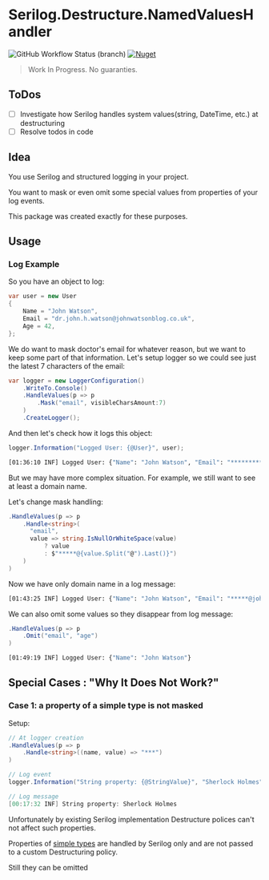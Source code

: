 # Serilog.Destructure.NamedValuesHandler

![GitHub Workflow Status (branch)](https://img.shields.io/github/workflow/status/Kira-Lappo/serilog-destructure-namedvalueshandler/Build%20And%20Test/dev?label=dev&style=for-the-badge)
[
![Nuget](https://img.shields.io/nuget/v/Serilog.Destructure.NamedValuesHandler?style=for-the-badge)
](
https://www.nuget.org/packages/Serilog.Destructure.NamedValuesHandler
)

> Work In Progress. No guaranties.

## ToDos

* [ ] Investigate how Serilog handles system values(string, DateTime, etc.) at destructuring
* [ ] Resolve todos in code

## Idea

You use Serilog and structured logging in your project.

You want to mask or even omit some special values from properties of your log events.

This package was created exactly for these purposes.

## Usage

### Log Example

So you have an object to log:

```csharp
var user = new User
{
    Name = "John Watson",
    Email = "dr.john.h.watson@johnwatsonblog.co.uk",
    Age = 42,
};
```

We do want to mask doctor's email for whatever reason, but we want to keep some part of that information. Let's setup logger so we could see just the latest 7
characters of the email:

```csharp
var logger = new LoggerConfiguration()
    .WriteTo.Console()
    .HandleValues(p => p
        .Mask("email", visibleCharsAmount:7)
    )
    .CreateLogger();
```

And then let's check how it logs this object:

```csharp
logger.Information("Logged User: {@User}", user);
```

```bash
[01:36:10 INF] Logged User: {"Name": "John Watson", "Email": "******************************g.co.uk", "Age": 42}
```

But we may have more complex situation. For example, we still want to see at least a domain name.

Let's change mask handling:

```csharp
.HandleValues(p => p
    .Handle<string>(
      "email",
      value => string.IsNullOrWhiteSpace(value)
          ? value
          : $"*****@{value.Split("@").Last()}")
    )
)
```

Now we have only domain name in a log message:

```bash
[01:43:25 INF] Logged User: {"Name": "John Watson", "Email": "*****@johnwatsonblog.co.uk", "Age": 42}
```

We can also omit some values so they disappear from log message:

```csharp
.HandleValues(p => p
    .Omit("email", "age")
)
```

```bash
[01:49:19 INF] Logged User: {"Name": "John Watson"}
```

## Special Cases : "Why It Does Not Work?"

### Case 1: a property of a simple type is not masked

Setup:
```csharp
// At logger creation
.HandleValues(p => p
    .Handle<string>((name, value) => "***")
)

// Log event
logger.Information("String property: {@StringValue}", "Sherlock Holmes");

// Log message
[00:17:32 INF] String property: Sherlock Holmes
```

Unfortunately by existing Serilog implementation
Destructure polices can't not affect such properties.

Properties of [simple types](https://github.com/serilog/serilog/blob/13dd8cfc5ee47a841128beaef853b3798464f807/src/Serilog/Capturing/PropertyValueConverter.cs#L37)
are handled by Serilog only and are not passed to a custom Destructuring policy.

Still they can be omitted
